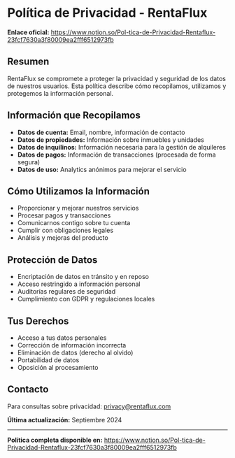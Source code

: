# Política de Privacidad - RentaFlux

**Enlace oficial:** https://www.notion.so/Pol-tica-de-Privacidad-Rentaflux-23fcf7630a3f80009ea2fff6512973fb

## Resumen

RentaFlux se compromete a proteger la privacidad y seguridad de los datos de nuestros usuarios. Esta política describe cómo recopilamos, utilizamos y protegemos la información personal.

## Información que Recopilamos

- **Datos de cuenta:** Email, nombre, información de contacto
- **Datos de propiedades:** Información sobre inmuebles y unidades
- **Datos de inquilinos:** Información necesaria para la gestión de alquileres
- **Datos de pagos:** Información de transacciones (procesada de forma segura)
- **Datos de uso:** Analytics anónimos para mejorar el servicio

## Cómo Utilizamos la Información

- Proporcionar y mejorar nuestros servicios
- Procesar pagos y transacciones
- Comunicarnos contigo sobre tu cuenta
- Cumplir con obligaciones legales
- Análisis y mejoras del producto

## Protección de Datos

- Encriptación de datos en tránsito y en reposo
- Acceso restringido a información personal
- Auditorías regulares de seguridad
- Cumplimiento con GDPR y regulaciones locales

## Tus Derechos

- Acceso a tus datos personales
- Corrección de información incorrecta
- Eliminación de datos (derecho al olvido)
- Portabilidad de datos
- Oposición al procesamiento

## Contacto

Para consultas sobre privacidad: privacy@rentaflux.com

**Última actualización:** Septiembre 2024

---

**Política completa disponible en:** https://www.notion.so/Pol-tica-de-Privacidad-Rentaflux-23fcf7630a3f80009ea2fff6512973fb